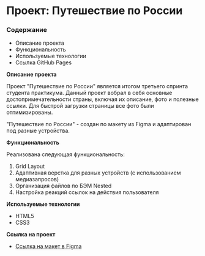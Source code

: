 # Проект: Путешествие по России

### Содержание
* Описание проекта
* Функциональность
* Используемые технологии
* Ссылка GitHub Pages


**Описание проекта**

Проект "Путешествие по России" является итогом третьего спринта студента практикума. Данный проект вобрал в себя основные достопримечательности страны, включая их описание, фото и полезные ссылки. Для быстрой загрузки страницы все фото были отпимизированы.

"Путешествие по России" - создан по макету из Figma и адаптирован под разные устройства.


**Функциональность**

Реализована следующая функциональность:
1. Grid Layout
2. Адаптивная верстка для разных устройств (с использованием медиазапросов)
3. Организация файлов по БЭМ Nested
4. Настройка реакций ссылок на действия пользователя


**Используемые технологии**

* HTML5
* CSS3


**Ссылка на проект**

* [Ссылка на макет в Figma](https://www.figma.com/file/5S2WSbEFL6awjVWJ0NWL8Q/Sprint-3_-Russia-_-desktop-mobile?node-id=28503%3A0)

